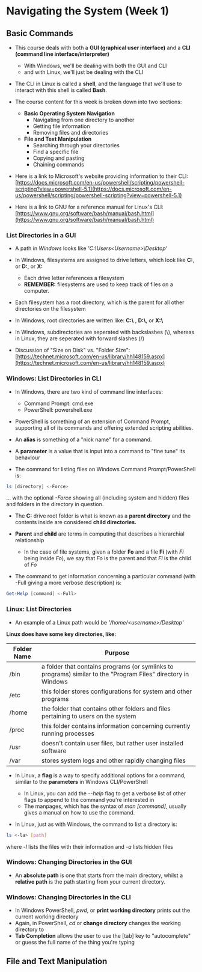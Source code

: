 # Navigating the System (Week 1)

## Basic Commands

* This course deals with both a __GUI (graphical user interface)__ and a __CLI (command line interface/interpreter)__
    * With Windows, we'll be dealing with both the GUI and CLI
    * and with Linux, we'll just be dealing with the CLI
    
* The CLI in Linux is called a __shell__, and the language that we'll use to interact with this shell is called __Bash__.
* The course content for this week is broken down into two sections:
    * __Basic Operating System Navigation__
        * Navigating from one directory to another
        * Getting file information
        * Removing files and directories
    * __File and Text Manipulation__
        * Searching through your directories
        * Find a specific file
        * Copying and pasting
        * Chaining commands

* Here is a link to Microsoft's website providing information to their CLI: [https://docs.microsoft.com/en-us/powershell/scripting/powershell-scripting?view=powershell-5.1](https://docs.microsoft.com/en-us/powershell/scripting/powershell-scripting?view=powershell-5.1)
* Here is a link to GNU for a reference manual for Linux's CLI: [https://www.gnu.org/software/bash/manual/bash.html](https://www.gnu.org/software/bash/manual/bash.html)

### List Directories in a GUI

* A path in _Windows_ looks like _'C:\Users\<Username>\Desktop'_
* In Windows, filesystems are assigned to drive letters, which look like __C:__, or __D:__, or __X:__
    * Each drive letter references a filesystem
    * __REMEMBER:__ filesystems are used to keep track of files on a computer.
    
* Each filesystem has a root directory, which is the parent for all other directories on the filesystem
* In Windows, root directories are written like: __C:\\__ , __D:\\__, or __X:\\__
* In Windows, subdirectories are seperated with backslashes (\\), whereas in Linux, they are seperated with forward slashes (/)

* Discussion of "Size on Disk" vs. "Folder Size": [https://technet.microsoft.com/en-us/library/hh148159.aspx](https://technet.microsoft.com/en-us/library/hh148159.aspx)

### Windows: List Directories in CLI

* In Windows, there are two kind of command line interfaces:
    * Command Prompt: cmd.exe
    * PowerShell: powershell.exe
    
* PowerShell is something of an extension of Command Prompt, supporting all of its commands and offering extended scripting abilities.
* An __alias__ is something of a "nick name" for a command.
* A __parameter__ is a value that is input into a command to "fine tune" its behaviour

* The command for listing files on Windows Command Prompt/PowerShell is:

```powershell
ls [directory] <-Force>
```

... with the optional _-Force_ showing all (including system and hidden) files and folders in the directory in question.

* The __C:__ drive root folder is what is known as a __parent directory__ and the contents inside are considered __child directories.__
* __Parent__ and __child__ are terms in computing that describes a hierarchial relationship
    * In the case of file systems, given a folder __Fo__ and a file __Fi__ (with _Fi_ being inside _Fo_), we say that _Fo_ is the parent and that _Fi_ is the child of _Fo_

* The command to get information concerning a particular command (with -Full giving a more verbose description) is:

```powershell
Get-Help [command] <-Full>
```

### Linux: List Directories

* An example of a Linux path would be _'/home/\<username\>/Desktop'_

__Linux does have some key directories, like:__

|Folder Name|Purpose|
|-----------|-------|
|/bin|a folder that contains programs (or symlinks to programs) similar to the "Program Files" directory in Windows|
|/etc|this folder stores configurations for system and other programs|
|/home|the folder that contains other folders and files pertaining to users on the system|
|/proc|this folder contains information concerning currently running processes|
|/usr|doesn't contain user files, but rather user installed software|
|/var|stores system logs and other rapidly changing files|

* In Linux, a __flag__ is a way to specify additional options for a command, similar to the __parameters__ in Windows CLI/PowerShell
    * In Linux, you can add the _--help_ flag to get a verbose list of other flags to append to the command you're interested in
    * The manpages, which has the syntax of _man \[command\]_, usually gives a manual on how to use the command.
    
* In Linux, just as with Windows, the command to list a directory is:

```bash
ls <-la> [path]
```

where _-l_ lists the files with their information and _-a_ lists hidden files

### Windows: Changing Directories in the GUI

* An __absolute path__ is one that starts from the main directory, whilst a __relative path__ is the path starting from your current directory.

### Windows: Changing Directories in the CLI

* In Windows PowerShell, _pwd_, or __print working directory__ prints out the current working directory
* Again, in PowerShell, _cd_ or __change directory__ changes the working directory to
* __Tab Completion__ allows the user to use the \[tab\] key to "autocomplete" or guess the full name of the thing you're typing


## File and Text Manipulation

